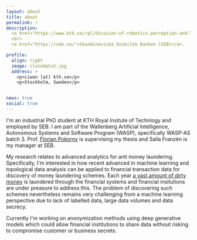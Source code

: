 ```yaml
---
layout: about
title: about
permalink: /
description:
  <a href="https://www.kth.se/rpl/division-of-robotics-perception-and-learning-1.779439">KTH Robotics, Perception and Learning (RPL)</a>
  <br>
  <a href="https://seb.se/">Skandinaviska Enskilda Banken (SEB)</a>.

profile:
  align: right
  image: closeUpCut.jpg
  address: >
    <p>ciwan [at] kth.se</p>
    <p>Stockholm, Sweden</p>


news: true
social: true
---
```


I'm an industrial PhD student at KTH Royal Insitute of Technlogy and employed by SEB. I am part of the Wallenberg Artificial Intelligence, Autonomous Systems and Software Program (WASP), specifically WASP-AS batch 3. Prof. [Florian Pokorny](https://www.kth.se/profile/fpokorny) is supervising my thesis and Salla Franzén is my manager at SEB.

My research relates to advanced analytics for anti money laundering.
Specifically, I'm interested in how recent advanced in machine learning and topological data analysis can be applied to financial transaction data for discovery of money laundering schemes.
Each year [a vast amount of dirty money](https://www.fatf-gafi.org/faq/moneylaundering/) is laundered through the financial systems and financial insitutions are under preasure to address this. 
The problem of discovering such schemes nevertheless remains very challenging from a machine learning perspective due to lack of labelled data, large data volumes and data secrecy.

Currently I'm working on anonymization methods using deep generative models which could allow financial institutions to share data without risking to compromise customer or business secrets.
